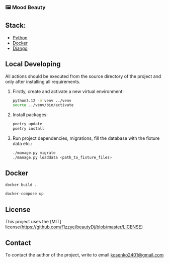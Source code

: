 ### 🖼 Mood Beauty

## Stack:

- [Python](https://www.python.org/downloads/)
- [Docker](https://www.docker.com/)
- [Django](https://www.djangoproject.com/)

## Local Developing

All actions should be executed from the source directory of the project and only after installing all requirements.

1. Firstly, create and activate a new virtual environment:
   ```bash
   python3.12 -m venv ../venv
   source ../venv/bin/activate
   ```
   
2. Install packages:
   ```bash
   poetry update
   poetry install
   ```
   
3. Run project dependencies, migrations, fill the database with the fixture data etc.:
   ```bash
   ./manage.py migrate
   ./manage.py loaddata <path_to_fixture_files> 
   ```
   
## Docker
   ```bash
   docker build .
   
   docker-compose up
   ```

## License

This project uses the [MIT] license(https://github.com/f1zzye/beautyDj/blob/master/LICENSE)

## Contact 

To contact the author of the project, write to email kosenko2401@gmail.com
